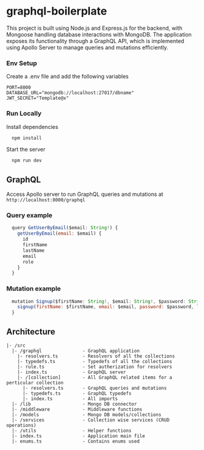 # graphql-boilerplate

This project is built using Node.js and Express.js for the backend, with Mongoose handling database interactions with MongoDB. The application exposes its functionality through a GraphQL API, which is implemented using Apollo Server to manage queries and mutations efficiently.

### Env Setup

Create a .env file and add the following variables

```
PORT=8000
DATABASE_URL="mongodb://localhost:27017/dbname"
JWT_SECRET="Template@x"

```

### Run Locally

Install dependencies

```bash
  npm install
```

Start the server

```bash
  npm run dev
```

## GraphQL

Access Apollo server to run GraphQL queries and mutations at `http://localhost:8000/graphql
`

### Query example

```js
  query GetUserByEmail($email: String!) {
    getUserByEmail(email: $email) {
      id
      firstName
      lastName
      email
      role
    }
  }
```

### Mutation example

```js
  mutation Signup($firstName: String!, $email: String!, $password: String!, $lastName: String, $role: UserRoles) {
    signup(firstName: $firstName, email: $email, password: $password, lastName: $lastName, role: $role)
  }

```

## Architecture

```
|- /src
  |- /graphql               - GraphQL application
    |- resolvers.ts         - Resolvers of all the collections
    |- typedefs.ts          - Typedefs of all the collections
    |- rule.ts              - Set autherization for resolvers
    |- index.ts             - GraphQL server
    |- /[collection]        - All GraphQL related items for a perticular collection
      |- resolvers.ts       - GraphQL queries and mutations
      |- typedefs.ts        - GraphQL typedefs
      |- index.ts           - All imports
  |- /lib                   - Mongo DB connector
  |- /middleware            - Middleware functions
  |- /models                - Mongo DB models/collections
  |- /services              - Collection wise services (CRUD operations)
  |- /utils                 - Helper functions
  |- index.ts               - Application main file
  |- enums.ts               - Contains enums used

```
